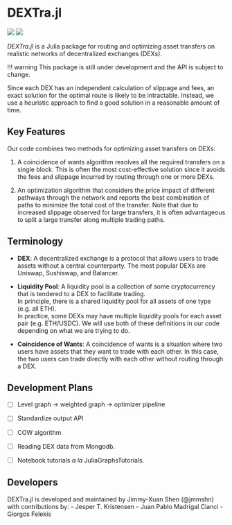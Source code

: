 # DEXTra.jl

[![](https://img.shields.io/badge/docs-latest-blue.svg)](https://jmmshn.github.io/DEXTra.jl/dev)
[![](https://github.com/jmmshn/DEXTra.jl/actions/workflows/ci.yml/badge.svg)](https://github.com/jmmshn/DEXTra.jl/actions/workflows/ci.yml)

_DEXTra.jl_ is a Julia package for routing and optimizing asset transfers on realistic networks of decentralized exchanges (DEXs).

!!! warning
    This package is still under development and the API is subject to change.

Since each DEX has an independent calculation of slippage and fees, an exact solution for the optimal route is likely to be intractable.
Instead, we use a heuristic approach to find a good solution in a reasonable amount of time.

## Key Features

Our code combines two methods for optimizing asset transfers on DEXs:

1. A coincidence of wants algorithm resolves all the required transfers on a single block.  This is often the most cost-effective solution since it avoids the fees and slippage incurred by routing through one or more DEXs.

2. An optimization algorithm that considers the price impact of different pathways through the network and reports the best combination of paths to minimize the total cost of the transfer.  Note that due to increased slippage observed for large transfers, it is often advantageous to split a large transfer along multiple trading paths.

## Terminology

- **DEX**: A decentralized exchange is a protocol that allows users to trade assets without a central counterparty.  The most popular DEXs are Uniswap, Sushiswap, and Balancer.

- **Liquidity Pool**: A liquidity pool is a collection of some cryptocurrency that is tendered to a DEX to facilitate trading.  
In principle, there is a shared liquidity pool for all assets of one type (e.g. all ETH).  
In practice, some DEXs may have multiple liquidity pools for each asset pair (e.g. ETH/USDC).
We will use both of these definitions in our code depending on what we are trying to do.

- **Coincidence of Wants**: A coincidence of wants is a situation where two users have assets that they want to trade with each other.  In this case, the two users can trade directly with each other without routing through a DEX.

## Development Plans
- [ ] Level graph -> weighted graph -> optimizer pipeline
- [ ] Standardize output API
- [ ] COW algorithm
- [ ] Reading DEX data from Mongodb.
- [ ] Notebook tutorials _a la_ JuliaGraphsTutorials.


## Developers

DEXTra.jl is developed and maintained by Jimmy-Xuan Shen (@jmmshn) 
with contributions by:
    - Jesper T. Kristensen
    - Juan Pablo Madrigal Cianci
    - Giorgos Felekis


